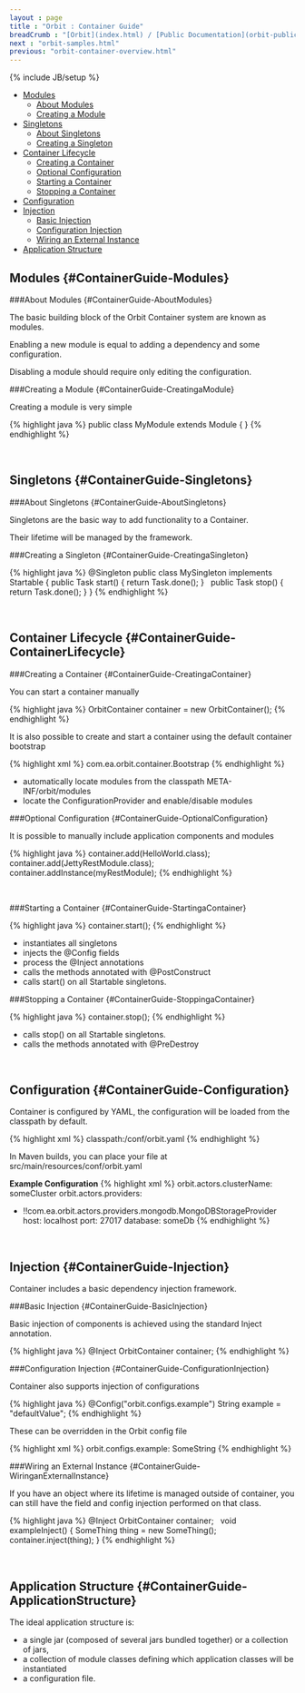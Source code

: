 ```yaml
---
layout : page
title : "Orbit : Container Guide"
breadCrumb : "[Orbit](index.html) / [Public Documentation](orbit-public-documentation.html) / [Container](orbit-container.html)"
next : "orbit-samples.html"
previous: "orbit-container-overview.html"
---
```

{% include JB/setup %}



-  [Modules](#ContainerGuide-Modules)
    -  [About Modules](#ContainerGuide-AboutModules)
    -  [Creating a Module](#ContainerGuide-CreatingaModule)
-  [Singletons](#ContainerGuide-Singletons)
    -  [About Singletons](#ContainerGuide-AboutSingletons)
    -  [Creating a Singleton](#ContainerGuide-CreatingaSingleton)
-  [Container Lifecycle](#ContainerGuide-ContainerLifecycle)
    -  [Creating a Container](#ContainerGuide-CreatingaContainer)
    -  [Optional Configuration](#ContainerGuide-OptionalConfiguration)
    -  [Starting a Container](#ContainerGuide-StartingaContainer)
    -  [Stopping a Container](#ContainerGuide-StoppingaContainer)
-  [Configuration](#ContainerGuide-Configuration)
-  [Injection](#ContainerGuide-Injection)
    -  [Basic Injection](#ContainerGuide-BasicInjection)
    -  [Configuration Injection](#ContainerGuide-ConfigurationInjection)
    -  [Wiring an External Instance](#ContainerGuide-WiringanExternalInstance)
-  [Application Structure](#ContainerGuide-ApplicationStructure)



Modules {#ContainerGuide-Modules}
----------


###About Modules {#ContainerGuide-AboutModules}


The basic building block of the Orbit Container system are known as modules.


Enabling a new module is equal to adding a dependency and some configuration.


Disabling a module should require only editing the configuration.


###Creating a Module {#ContainerGuide-CreatingaModule}


Creating a module is very simple


{% highlight java %}
public class MyModule extends Module
{
}
{% endhighlight %}

 


Singletons {#ContainerGuide-Singletons}
----------


###About Singletons {#ContainerGuide-AboutSingletons}


Singletons are the basic way to add functionality to a Container.


Their lifetime will be managed by the framework.


###Creating a Singleton {#ContainerGuide-CreatingaSingleton}


{% highlight java %}
@Singleton
public class MySingleton implements Startable
{
    public Task start()
    {
        return Task.done();
    }
 
    public Task stop()
    {
        return Task.done();
    }
}
{% endhighlight %}

 


Container Lifecycle {#ContainerGuide-ContainerLifecycle}
----------


###Creating a Container {#ContainerGuide-CreatingaContainer}


You can start a container manually


{% highlight java %}
OrbitContainer container = new OrbitContainer();
{% endhighlight %}

It is also possible to create and start a container using the default container bootstrap


{% highlight xml %}
com.ea.orbit.container.Bootstrap
{% endhighlight %}

-  automatically locate modules from the classpath META-INF/orbit/modules
-  locate the ConfigurationProvider and enable/disable modules  

###Optional Configuration {#ContainerGuide-OptionalConfiguration}


It is possible to manually include application components and modules


{% highlight java %}
container.add(HelloWorld.class);
container.add(JettyRestModule.class);
container.addInstance(myRestModule);
{% endhighlight %}

 


###Starting a Container {#ContainerGuide-StartingaContainer}


{% highlight java %}
container.start();
{% endhighlight %}

-  instantiates all singletons
-  injects the @Config fields
-  process the @Inject annotations
-  calls the methods annotated with @PostConstruct
-  calls start() on all Startable singletons.  

###Stopping a Container {#ContainerGuide-StoppingaContainer}


{% highlight java %}
container.stop();
{% endhighlight %}

-  calls stop() on all Startable singletons.
-  calls the methods annotated with @PreDestroy

 


Configuration {#ContainerGuide-Configuration}
----------


Container is configured by YAML, the configuration will be loaded from the classpath by default.


{% highlight xml %}
classpath:/conf/orbit.yaml
{% endhighlight %}

In Maven builds, you can place your file at src/main/resources/conf/orbit.yaml

**Example Configuration** 
{% highlight xml %}
orbit.actors.clusterName: someCluster
orbit.actors.providers:
  - !!com.ea.orbit.actors.providers.mongodb.MongoDBStorageProvider
    host: localhost
    port: 27017
    database: someDb
{% endhighlight %}

 


Injection {#ContainerGuide-Injection}
----------


Container includes a basic dependency injection framework.


###Basic Injection {#ContainerGuide-BasicInjection}


Basic injection of components is achieved using the standard Inject annotation.


{% highlight java %}
@Inject
OrbitContainer container;
{% endhighlight %}

###Configuration Injection {#ContainerGuide-ConfigurationInjection}


Container also supports injection of configurations


{% highlight java %}
@Config("orbit.configs.example")
String example = "defaultValue";
{% endhighlight %}

These can be overridden in the Orbit config file


{% highlight xml %}
orbit.configs.example: SomeString
{% endhighlight %}

###Wiring an External Instance {#ContainerGuide-WiringanExternalInstance}


If you have an object where its lifetime is managed outside of container, you can still have the field and config injection performed on that class.


{% highlight java %}
@Inject
OrbitContainer container;
 
void exampleInject()
{
    SomeThing thing = new SomeThing();
    container.inject(thing);
}
{% endhighlight %}

 


Application Structure {#ContainerGuide-ApplicationStructure}
----------


The ideal application structure is:


-  a single jar (composed of several jars bundled together) or a collection of jars,
-  a collection of module classes defining which application classes will be instantiated
-  a configuration file.
